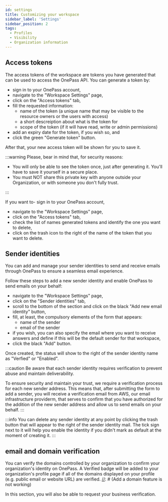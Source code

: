 ```yaml
---
id: settings
title: Customizing your workspace
sidebar_label: 'Settings'
sidebar_position: 2
tags:
  - Profiles
  - Visibility
  - Organization information
---
```


## Access tokens

The access tokens of the workspace are tokens you have generated that can be used to access the OnePass API. You can generate a token by:

- sign in to your OnePass account,
- navigate to the "Workspace Settings" page,
- click on the "Access tokens" tab,
- fill the requested information:
  - name of the token (a unique name that may be visible to the resource owners or the users with access)
  - a short descreiption about what is the token for
  - scope of the token (if it will have read, write or admin permissions)
- add an expiry date for the token, if you wish so, and
- click the green "Generate token" button.

After that, your new access token will be shown for you to save it.

:::warning
Please, bear in mind that, for security reasons:

- You will only be able to see the token once, just after generating it. You'll have to save it yourself in a secure place.
- You must NOT share this private key with anyone outside your Organization, or with someone you don't fully trust.

:::

If you want to- sign in to your OnePass account,

- navigate to the "Workspace Settings" page,
- click on the "Access tokens" tab,
- check the list of names generated tokens and identify the one you want to delete,
- click on the trash icon to the right of the name of the token that you want to delete.

## Sender identities

You can add and manage your sender identities to send and receive emails through OnePass to ensure a seamless email experience.

Follow these steps to add a new sender identity and enable OnePass to send emails on your behalf:

- navigate to the "Workspace Settings" page,
- click on the "Sender identities" tab,
- scroll to the bottom of the section and click on the black "Add new email identity" button,
- fill, at least, the compulsory elements of the form that appears:
  - name of the sender
  - email of the sender
- if you wish, you can also specify the email where you want to receive answers and define if this will be the default sender for that workspace,
- click the black "Add" button.

Once created, the status will show to the right of the sender identity name as "Verfied" or "Enabled".

:::caution
Be aware that each sender identity requires verification to prevent abuse and maintain deliverability.

To ensure security and maintain your trust, we require a verification process for each new sender address. This means that, after submitting the form to add a sender, you will receive a verification email from AWS, our email infrastructure providerm, that serves to confirm that you have authorized for the addition of the new sender address and allow us to send emails on your behalf.
:::

:::info
You can delete any sender identity at any point by clicking the trash button that will appear to the right of the sender identity mail. The tick sign next to it will help you enable the identity if you didn't mark as default at the moment of creating it.
:::

[//]: # (Check how to add the forwarding email and add a brief reference)

## email and domain verification

You can verify the domains controlled by your organization to confirm your organization's identity on OnePass. A Verified badge will be added to your organization's profile page if all of the domains displayed on your profile (e.g. public email or website URL) are verified.
[//]: # (Add a domain feature is not working)

In this section, you will also be able to request your business verification.
